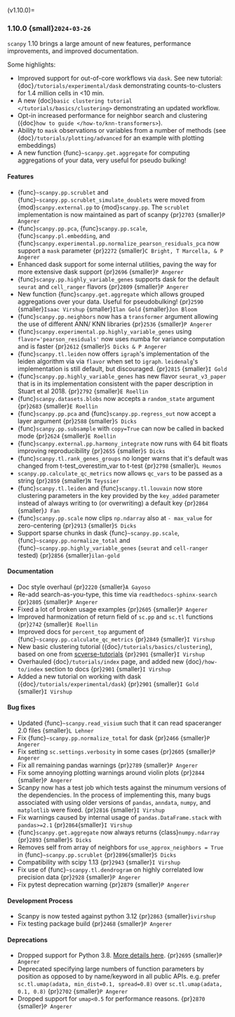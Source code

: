 (v1.10.0)=
### 1.10.0 {small}`2024-03-26`

`scanpy` 1.10 brings a large amount of new features, performance improvements, and improved documentation.

Some highlights:

* Improved support for out-of-core workflows via `dask`. See new tutorial: {doc}`/tutorials/experimental/dask` demonstrating counts-to-clusters for 1.4 million cells in <10 min.
* A new {doc}`basic clustering tutorial </tutorials/basics/clustering>` demonstrating an updated workflow.
* Opt-in increased performance for neighbor search and clustering ({doc}`how to guide </how-to/knn-transformers>`).
* Ability to `mask` observations or variables from a number of methods (see {doc}`/tutorials/plotting/advanced` for an example with plotting embeddings)
* A new function {func}`~scanpy.get.aggregate` for computing aggregations of your data, very useful for pseudo bulking!

#### Features

* {func}`~scanpy.pp.scrublet` and {func}`~scanpy.pp.scrublet_simulate_doublets` were moved from {mod}`scanpy.external.pp` to {mod}`scanpy.pp`. The `scrublet` implementation is now maintained as part of scanpy {pr}`2703` {smaller}`P Angerer`
* {func}`scanpy.pp.pca`, {func}`scanpy.pp.scale`, {func}`scanpy.pl.embedding`, and {func}`scanpy.experimental.pp.normalize_pearson_residuals_pca` now support a `mask` parameter {pr}`2272` {smaller}`C Bright, T Marcella, & P Angerer`
* Enhanced dask support for some internal utilities, paving the way for more extensive dask support {pr}`2696` {smaller}`P Angerer`
* {func}`scanpy.pp.highly_variable_genes` supports dask for the default `seurat` and `cell_ranger` flavors {pr}`2809` {smaller}`P Angerer`
* New function {func}`scanpy.get.aggregate` which allows grouped aggregations over your data. Useful for pseudobulking! {pr}`2590` {smaller}`Isaac Virshup` {smaller}`Ilan Gold` {smaller}`Jon Bloom`
* {func}`scanpy.pp.neighbors` now has a `transformer` argument allowing the use of different ANN/ KNN libraries {pr}`2536` {smaller}`P Angerer`
* {func}`scanpy.experimental.pp.highly_variable_genes` using `flavor='pearson_residuals'` now uses numba for variance computation and is faster {pr}`2612` {smaller}`S Dicks & P Angerer`
* {func}`scanpy.tl.leiden` now offers `igraph`'s implementation of the leiden algorithm via  via `flavor` when set to `igraph`. `leidenalg`'s implementation is still default, but discouraged.  {pr}`2815` {smaller}`I Gold`
* {func}`scanpy.pp.highly_variable_genes` has new flavor `seurat_v3_paper` that is in its implementation consistent with the paper description in Stuart et al 2018. {pr}`2792` {smaller}`E Roellin`
* {func}`scanpy.datasets.blobs` now accepts a `random_state` argument {pr}`2683` {smaller}`E Roellin`
* {func}`scanpy.pp.pca` and {func}`scanpy.pp.regress_out` now accept a layer argument {pr}`2588` {smaller}`S Dicks`
* {func}`scanpy.pp.subsample` with `copy=True` can now be called in backed mode {pr}`2624` {smaller}`E Roellin`
* {func}`scanpy.external.pp.harmony_integrate` now runs with 64 bit floats improving reproducibility {pr}`2655` {smaller}`S Dicks`
* {func}`scanpy.tl.rank_genes_groups` no longer warns that it's default was changed from t-test_overestim_var to t-test {pr}`2798` {smaller}`L Heumos`
* `scanpy.pp.calculate_qc_metrics` now allows `qc_vars` to be passed as a string {pr}`2859` {smaller}`N Teyssier`
* {func}`scanpy.tl.leiden` and {func}`scanpy.tl.louvain` now store clustering parameters in the key provided by the `key_added` parameter instead of always writing to (or overwriting) a default key {pr}`2864` {smaller}`J Fan`
* {func}`scanpy.pp.scale` now clips `np.ndarray` also at `- max_value` for zero-centering {pr}`2913` {smaller}`S Dicks`
* Support sparse chunks in dask {func}`~scanpy.pp.scale`, {func}`~scanpy.pp.normalize_total` and {func}`~scanpy.pp.highly_variable_genes` (`seurat` and `cell-ranger` tested) {pr}`2856` {smaller}`ilan-gold`

#### Documentation

* Doc style overhaul {pr}`2220` {smaller}`A Gayoso`
* Re-add search-as-you-type, this time via `readthedocs-sphinx-search` {pr}`2805` {smaller}`P Angerer`
* Fixed a lot of broken usage examples {pr}`2605` {smaller}`P Angerer`
* Improved harmonization of return field of `sc.pp` and `sc.tl` functions {pr}`2742` {smaller}`E Roellin`
* Improved docs for `percent_top` argument of {func}`~scanpy.pp.calculate_qc_metrics` {pr}`2849` {smaller}`I Virshup`
* New basic clustering tutorial ({doc}`/tutorials/basics/clustering`), based on one from [scverse-tutorials](https://scverse-tutorials.readthedocs.io/en/latest/notebooks/basic-scrna-tutorial.html) {pr}`2901` {smaller}`I Virshup`
* Overhauled {doc}`/tutorials/index` page, and added new {doc}`/how-to/index` section to docs {pr}`2901` {smaller}`I Virshup`
* Added a new tutorial on working with dask ({doc}`/tutorials/experimental/dask`) {pr}`2901` {smaller}`I Gold` {smaller}`I Virshup`

#### Bug fixes

* Updated {func}`~scanpy.read_visium` such that it can read spaceranger 2.0 files {smaller}`L Lehner`
* Fix {func}`~scanpy.pp.normalize_total` for dask {pr}`2466` {smaller}`P Angerer`
* Fix setting `sc.settings.verbosity` in some cases {pr}`2605` {smaller}`P Angerer`
* Fix all remaining pandas warnings {pr}`2789` {smaller}`P Angerer`
* Fix some annoying plotting warnings around violin plots {pr}`2844` {smaller}`P Angerer`
* Scanpy now has a test job which tests against the minumum versions of the dependencies. In the process of implementing this, many bugs associated with using older versions of `pandas`, `anndata`, `numpy`, and `matplotlib` were fixed. {pr}`2816` {smaller}`I Virshup`
* Fix warnings caused by internal usage of `pandas.DataFrame.stack` with `pandas>=2.1` {pr}`2864`{smaller}`I Virshup`
* {func}`scanpy.get.aggregate` now always returns {class}`numpy.ndarray` {pr}`2893` {smaller}`S Dicks`
* Removes self from array of neighbors for `use_approx_neighbors = True` in {func}`~scanpy.pp.scrublet` {pr}`2896`{smaller}`S Dicks`
* Compatibility with scipy 1.13 {pr}`2943` {smaller}`I Virshup`
* Fix use of {func}`~scanpy.tl.dendrogram` on highly correlated low precision data {pr}`2928` {smaller}`P Angerer`
* Fix pytest deprecation warning {pr}`2879` {smaller}`P Angerer`


#### Development Process

* Scanpy is now tested against python 3.12 {pr}`2863` {smaller}`ivirshup`
* Fix testing package build {pr}`2468` {smaller}`P Angerer`

#### Deprecations

* Dropped support for Python 3.8. [More details here](https://numpy.org/neps/nep-0029-deprecation_policy.html). {pr}`2695` {smaller}`P Angerer`
* Deprecated specifying large numbers of function parameters by position as opposed to by name/keyword in all public APIs.
  e.g. prefer `sc.tl.umap(adata, min_dist=0.1, spread=0.8)` over `sc.tl.umap(adata, 0.1, 0.8)` {pr}`2702` {smaller}`P Angerer`
* Dropped support for `umap<0.5` for performance reasons. {pr}`2870` {smaller}`P Angerer`
